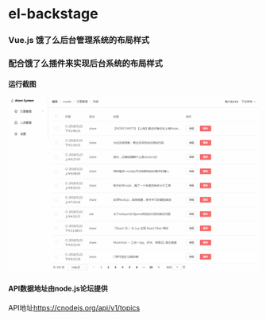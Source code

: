 # el-backstage
  
### Vue.js 饿了么后台管理系统的布局样式
### 配合饿了么插件来实现后台系统的布局样式

#### 运行截图
<img src="img/GIF.gif" />
  
#### API数据地址由node.js论坛提供
API地址<a href="https://cnodejs.org/api/v1/topics">https://cnodejs.org/api/v1/topics</a>
  